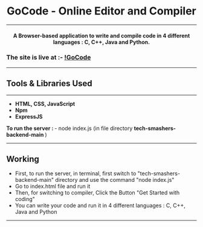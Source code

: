 <h1 align=center>GoCode - Online Editor and Compiler</h1>
<hr/>
<h4 align="center">  A Browser-based application to write and compile code in 4 different languages : C, C++, Java and Python.
</h4>

<h3> The site is live at :- <a href="https://mango-cliff-0367d6b10.1.azurestaticapps.net/">!GoCode</a> </h3>

<hr/>
<h2> Tools & Libraries Used </h2>
<hr/>
<ul>
  <b>
<li> HTML, CSS, JavaScript </li>
<li> Npm </li>
<li> ExpressJS </li>

    
    
  </b>
</ul>
<strong> To run the server : </strong>  -
node index.js (in file directory <strong> tech-smashers-backend-main </strong>)

<hr/>
<h2> Working </h2>

- First, to run the server, in terminal, first switch to "tech-smashers-backend-main" directory and use the command "node index.js"
- Go to index.html file and run it
- Then, for switching to compiler, Click the Button "Get Started with coding"
- You can write your code and run it in 4 different languages : C, C++, Java and Python


<hr/>



